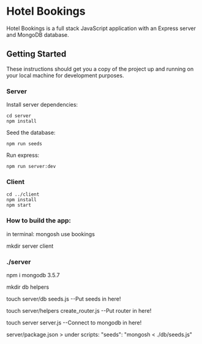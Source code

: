 # Hotel Bookings

Hotel Bookings is a full stack JavaScript application with an Express server and MongoDB database.

## Getting Started

These instructions should get you a copy of the project up and running on your local machine for development purposes.

### Server

Install server dependencies:

```
cd server
npm install
```

Seed the database:

```
npm run seeds
```

Run express:

```
npm run server:dev
```

### Client

```
cd ../client
npm install
npm start
```


### How to build the app:

in terminal:
mongosh
use bookings

mkdir server client

### ./server

npm i mongodb 3.5.7

mkdir db helpers

touch server/db seeds.js
--Put seeds in here!

touch server/helpers create_router.js
--Put router in here!

touch server server.js
--Connect to mongodb in here!

server/package.json >
under scripts:
"seeds": "mongosh < ./db/seeds.js"
